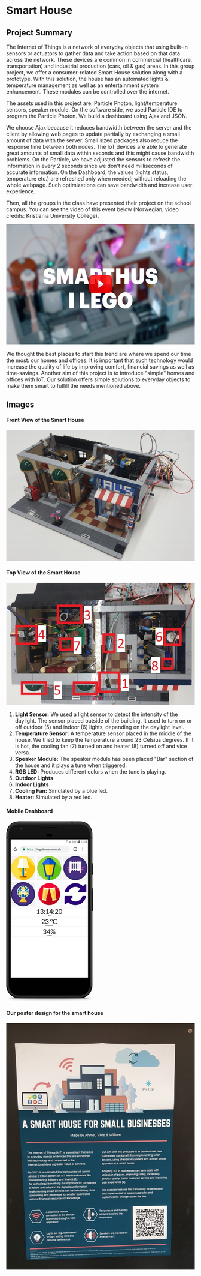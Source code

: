 # Smart House

## Project Summary

The Internet of Things is a network of everyday objects that using built-in sensors or actuators to gather data and take action based on that data across the network. These devices are common in commercial (healthcare, transportation) and industrial production (cars, oil \& gas) areas. In this group project, we offer a consumer-related Smart House solution along with a prototype. With this solution, the house has an automated lights \& temperature management as well as an entertainment system enhancement. These modules can be controlled over the internet.

The assets used in this project are: Particle Photon, light/temperature sensors, speaker module. On the software side, we used Particle IDE to program the Particle Photon. We build a dashboard using Ajax and JSON.

We choose Ajax because it reduces bandwidth between the server and the client by allowing web pages to update partially by exchanging a small amount of data with the server. Small sized packages also reduce the response time between both nodes. The IoT devices are able to generate great amounts of small data within seconds and this might cause bandwidth problems. On the Particle, we have adjusted the sensors to refresh the information in every 2 seconds since we don't need milliseconds of accurate information. On the Dashboard, the values (lights status, temperature etc.) are refreshed only when needed; without reloading the whole webpage. Such optimizations can save bandwidth and increase user experience.

Then, all the groups in the class have presented their project on the school campus. You can see the video of this event below (Norwegian, video credits: Kristiania University College).

<a href="https://youtu.be/Bb0eb_cORHQ" target="_blank"><img border="0" alt="Smart House out of LEGO" src="images/smarthusThubnail.jpg" width="568" height="320"></a>

We thought the best places to start this trend are where we spend our time the most: our homes and offices. It is important that such technology would increase the quality of life by improving comfort, financial savings as well as time-savings. Another aim of this project is to introduce "simple" homes and offices with IoT. Our solution offers simple solutions to everyday objects to make them smart to fulfill the needs mentioned above.

## Images

#### Front View of the Smart House
![houseFront](images/houseFront.jpg)

#### Top View of the Smart House
![houseTop](images/houseTop.jpg)

1. **Light Sensor:** We used a light sensor to detect the intensity of the daylight. The sensor placed outside of the building. It used to turn on or off outdoor (5) and indoor (6) lights, depending on the daylight level.
2. **Temperature Sensor:** A temperature sensor placed in the middle of the house. We tried to keep the temperature around 23 Celsius degrees. If it is hot, the cooling fan (7) turned on and heater (8) turned off and vice versa.
3. **Speaker Module:** The speaker module has been placed "Bar" section of the house and it plays a tune when triggered.
4. **RGB LED:** Produces different colors when the tune is playing.
5. **Outdoor Lights**
6. **Indoor Lights** 
7. **Cooling Fan:** Simulated by a blue led.
8. **Heater:** Simulated by a red led.

#### Mobile Dashboard
![mobileDashboard](images/mobileDashboard.jpg)

#### Our poster design for the smart house
![poster](images/poster.jpg)